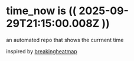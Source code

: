 # time_now is (( 2025-09-29T21:15:00.008Z ))

an automated repo that shows the currnent time

inspired by [breakingheatmap](https://github.com/breakingheatmap/breakingheatmap)